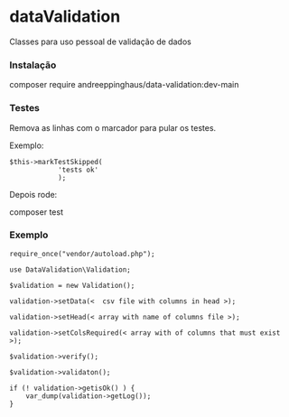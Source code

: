 # dataValidation
Classes para uso pessoal de validação de dados

### Instalação ###

composer require andreeppinghaus/data-validation:dev-main

### Testes ####
Remova as linhas com o marcador para pular os testes.

Exemplo:
```
$this->markTestSkipped(
            'tests ok'
            );
```

Depois rode:
           
composer test

### Exemplo ###

```
require_once("vendor/autoload.php");

use DataValidation\Validation;

$validation = new Validation();

validation->setData(<  csv file with columns in head >);

validation->setHead(< array with name of columns file >);

validation->setColsRequired(< array with of columns that must exist >);

$validation->verify();

$validation->validaton();

if (! validation->getisOk() ) {
	var_dump(validation->getLog());
}
```